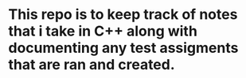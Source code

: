 # This repo is to keep track of notes that i take in C++ along with documenting any test assigments that are ran and created.
